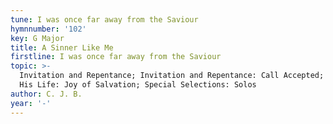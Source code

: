 ```yaml
---
tune: I was once far away from the Saviour
hymnnumber: '102'
key: G Major
title: A Sinner Like Me
firstline: I was once far away from the Saviour
topic: >-
  Invitation and Repentance; Invitation and Repentance: Call Accepted; Living
  His Life: Joy of Salvation; Special Selections: Solos
author: C. J. B.
year: '-'
---
```

